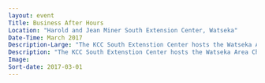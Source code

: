 ```yaml
---
layout: event
Title: Business After Hours
Location: "Harold and Jean Miner South Extension Center, Watseka"
Date-Time: March 2017
Description-Large: "The KCC South Extenstion Center hosts the Watseka Area Chamber  of Commerce for an evening reception to celebrate the college's 50th anniversary."
Description: "The KCC South Extenstion Center hosts the Watseka Area Chamber  of Commerce for an evening reception to celebrate the college's 50th anniversary."
Image:
Sort-date: 2017-03-01
---
```

